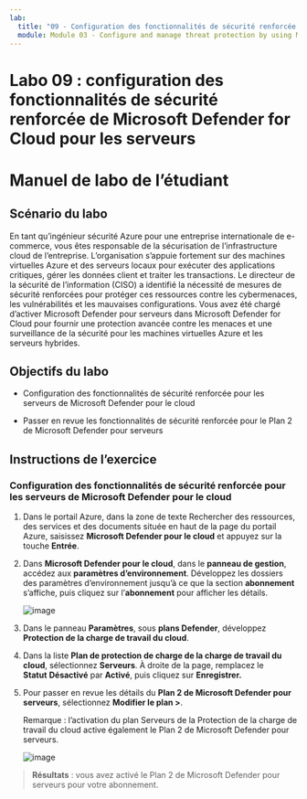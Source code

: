 ```yaml
---
lab:
  title: "09 - Configuration des fonctionnalités de sécurité renforcée de Microsoft\_Defender for Cloud pour les serveurs"
  module: Module 03 - Configure and manage threat protection by using Microsoft Defender for Cloud
---
```


# Labo 09 : configuration des fonctionnalités de sécurité renforcée de Microsoft Defender for Cloud pour les serveurs

# Manuel de labo de l’étudiant

## Scénario du labo

En tant qu’ingénieur sécurité Azure pour une entreprise internationale de e-commerce, vous êtes responsable de la sécurisation de l’infrastructure cloud de l’entreprise. L’organisation s’appuie fortement sur des machines virtuelles Azure et des serveurs locaux pour exécuter des applications critiques, gérer les données client et traiter les transactions. Le directeur de la sécurité de l’information (CISO) a identifié la nécessité de mesures de sécurité renforcées pour protéger ces ressources contre les cybermenaces, les vulnérabilités et les mauvaises configurations. Vous avez été chargé d’activer Microsoft Defender pour serveurs dans Microsoft Defender for Cloud pour fournir une protection avancée contre les menaces et une surveillance de la sécurité pour les machines virtuelles Azure et les serveurs hybrides.

## Objectifs du labo

- Configuration des fonctionnalités de sécurité renforcée pour les serveurs de Microsoft Defender pour le cloud
  
- Passer en revue les fonctionnalités de sécurité renforcée pour le Plan 2 de Microsoft Defender pour serveurs

## Instructions de l’exercice

### Configuration des fonctionnalités de sécurité renforcée pour les serveurs de Microsoft Defender pour le cloud

1. Dans le portail Azure, dans la zone de texte Rechercher des ressources, des services et des documents située en haut de la page du portail Azure, saisissez **Microsoft Defender pour le cloud** et appuyez sur la touche **Entrée**.

2. Dans **Microsoft Defender pour le cloud**, dans le **panneau de gestion**, accédez aux **paramètres d’environnement**. Développez les dossiers des paramètres d’environnement jusqu’à ce que la section **abonnement** s’affiche, puis cliquez sur l’**abonnement** pour afficher les détails.

   ![image](https://github.com/user-attachments/assets/3b25dd82-e09e-4f8a-b85e-c9bc6c4bd488)
   
3. Dans le panneau **Paramètres**, sous **plans Defender**, développez **Protection de la charge de travail du cloud**.

4. Dans la liste **Plan de protection de charge de la charge de travail du cloud**, sélectionnez **Serveurs**. À droite de la page, remplacez le **Statut** **Désactivé** par **Activé**, puis cliquez sur **Enregistrer.**

5. Pour passer en revue les détails du **Plan 2 de Microsoft Defender pour serveurs**, sélectionnez **Modifier le plan >**.

   Remarque : l’activation du plan Serveurs de la Protection de la charge de travail du cloud active également le Plan 2 de Microsoft Defender pour serveurs.
 
   ![image](https://github.com/user-attachments/assets/de434a75-345a-4023-83f1-fa53fcb5f288)
   
> **Résultats** : vous avez activé le Plan 2 de Microsoft Defender pour serveurs pour votre abonnement.

